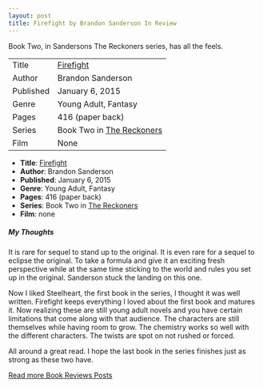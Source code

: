 ```yaml
---
layout: post
title: Firefight by Brandon Sanderson In Review
---
```


Book Two, in Sandersons The Reckoners series, has all the feels.

<table>
  <tr>
    <td>Title</td>
    <td><a href="https://en.wikipedia.org/wiki/The_Reckoners">Firefight</a></td>
  </tr>
  <tr>
    <td>Author</td>
    <td>Brandon Sanderson</td>
  </tr>
  <tr>
    <td>Published</td>
    <td>January 6, 2015</td>
  </tr>
  <tr>
    <td>Genre</td>
    <td>Young Adult, Fantasy</td>
  </tr>
  <tr>
    <td>Pages</td>
    <td>416 (paper back)</td>
  </tr>
  <tr>
    <td>Series</td>
    <td>Book Two in <a href="https://en.wikipedia.org/wiki/The_Reckoners">The Reckoners</a></td>
  </tr>
  <tr>
    <td>Film</td>
    <td>None</td>
  </tr>
</table>

- **Title**: <a href="https://en.wikipedia.org/wiki/The_Reckoners">Firefight</a>
- **Author**: Brandon Sanderson
- **Published**: January 6, 2015
- **Genre**: Young Adult, Fantasy
- **Pages**: 416 (paper back)
- **Series**: Book Two in <a href="https://en.wikipedia.org/wiki/The_Reckoners">The Reckoners</a>
- **Film**: none

##### My Thoughts

It is rare for sequel to stand up to the original. It is even rare for a sequel to eclipse the original. To take a formula and give it an exciting fresh perspective while at the same time sticking to the world and rules you set up in the original. Sanderson stuck the landing on this one.

Now I liked Steelheart, the first book in the series, I thought it was well written. Firefight keeps everything I loved about the first book and matures it. Now realizing these are still young adult novels and you have certain limitations that come along with that audience. The characters are still themselves while having room to grow. The chemistry works so well with the different characters. The twists are spot on not rushed or forced.

All around a great read. I hope the last book in the series finishes just as strong as these two have.

[Read more Book Reviews Posts](https://tactictalisman.github.io/book-reviews/)
